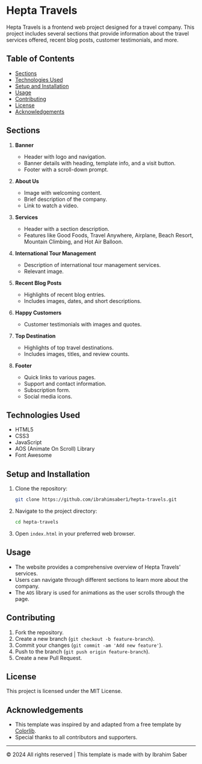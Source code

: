 # Hepta Travels

Hepta Travels is a frontend web project designed for a travel company. This project includes several sections that provide information about the travel services offered, recent blog posts, customer testimonials, and more.

## Table of Contents

- [Sections](#sections)
- [Technologies Used](#technologies-used)
- [Setup and Installation](#setup-and-installation)
- [Usage](#usage)
- [Contributing](#contributing)
- [License](#license)
- [Acknowledgements](#acknowledgements)

## Sections

1. **Banner**

   - Header with logo and navigation.
   - Banner details with heading, template info, and a visit button.
   - Footer with a scroll-down prompt.

2. **About Us**

   - Image with welcoming content.
   - Brief description of the company.
   - Link to watch a video.

3. **Services**

   - Header with a section description.
   - Features like Good Foods, Travel Anywhere, Airplane, Beach Resort, Mountain Climbing, and Hot Air Balloon.

4. **International Tour Management**

   - Description of international tour management services.
   - Relevant image.

5. **Recent Blog Posts**

   - Highlights of recent blog entries.
   - Includes images, dates, and short descriptions.

6. **Happy Customers**

   - Customer testimonials with images and quotes.

7. **Top Destination**

   - Highlights of top travel destinations.
   - Includes images, titles, and review counts.

8. **Footer**
   - Quick links to various pages.
   - Support and contact information.
   - Subscription form.
   - Social media icons.

## Technologies Used

- HTML5
- CSS3
- JavaScript
- AOS (Animate On Scroll) Library
- Font Awesome

## Setup and Installation

1. Clone the repository:

   ```bash
   git clone https://github.com/ibrahimsaber1/hepta-travels.git
   ```

2. Navigate to the project directory:

   ```bash
   cd hepta-travels
   ```

3. Open `index.html` in your preferred web browser.

## Usage

- The website provides a comprehensive overview of Hepta Travels' services.
- Users can navigate through different sections to learn more about the company.
- The `AOS` library is used for animations as the user scrolls through the page.

## Contributing

1. Fork the repository.
2. Create a new branch (`git checkout -b feature-branch`).
3. Commit your changes (`git commit -am 'Add new feature'`).
4. Push to the branch (`git push origin feature-branch`).
5. Create a new Pull Request.

## License

This project is licensed under the MIT License.

## Acknowledgements

- This template was inspired by and adapted from a free template by [Colorlib](https://colorlib.com).
- Special thanks to all contributors and supporters.

---

© 2024 All rights reserved | This template is made with by Ibrahim Saber

